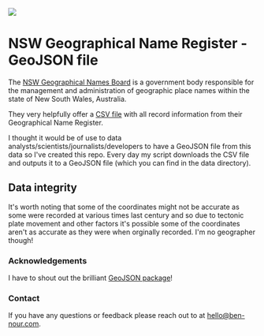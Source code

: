 ![](https://github.com/ben-n93/NSW_Geographical_Name_Register_GeoJSON/actions/workflows/csv_to_geojson.yml/badge.svg)

# NSW Geographical Name Register - GeoJSON file

The [NSW Geographical Names Board](https://www.gnb.nsw.gov.au/) is a government body responsible for the management and administration of geographic place names within the state of New South Wales, Australia.

They very helpfully offer a [CSV file](https://proposals.gnb.nsw.gov.au/public/geonames/search) with all record information from their Geographical Name Register. 

I thought it would be of use to data analysts/scientists/journalists/developers to have a GeoJSON file from this data so I've created this repo. Every day my script downloads the CSV file and outputs it to a GeoJSON file (which you can find in the data directory).

## Data integrity 

It's worth noting that some of the coordinates might not be accurate as some were recorded at various times last century and so due to tectonic plate movement and other factors it's possible some of the coordinates aren't as accurate as they were when orginally recorded. I'm no geographer though!

### Acknowledgements

I have to shout out the brilliant [GeoJSON package](https://github.com/jazzband/geojson)!

### Contact

If you have any questions or feedback please reach out to at <hello@ben-nour.com>.
